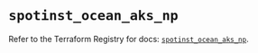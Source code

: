 # `spotinst_ocean_aks_np`

Refer to the Terraform Registry for docs: [`spotinst_ocean_aks_np`](https://registry.terraform.io/providers/spotinst/spotinst/1.194.1/docs/resources/ocean_aks_np).
